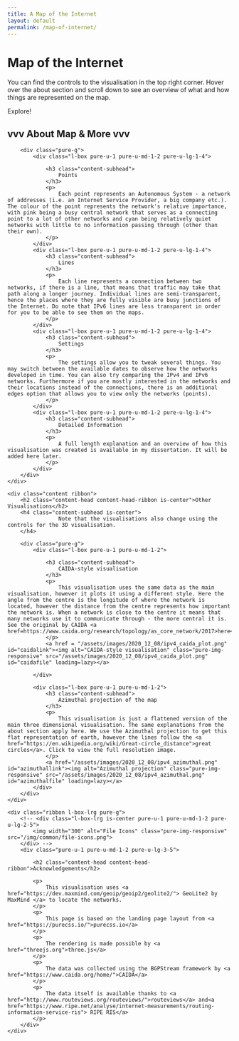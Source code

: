 ```yaml
---
title: A Map of the Internet
layout: default
permalink: /map-of-internet/
---
```




<div class="splash-container" id="container">
	<div class="splash" id="introduction">
		<h1 class="splash-head">Map of the Internet</h1>
		<p class="splash-subhead">
			You can find the controls to the visualisation in the top right corner. Hover over the about section and scroll down to see an overview of what and how things are represented on the map. 
		</p>
		<p>
			<a onclick="removeintro()" class="pure-button pure-button-primary">Explore!</a>
		</p>
	</div>
</div>

<div class="content-wrapper">
	<div class="content brightribbon">
		<h2 class="content-head is-center">vvv About Map & More vvv</h2>

		<div class="pure-g">
			<div class="l-box pure-u-1 pure-u-md-1-2 pure-u-lg-1-4">

				<h3 class="content-subhead">
					Points
				</h3>
				<p>
					Each point represents an Autonomous System - a network of addresses (i.e. an Internet Service Provider, a big company etc.). The colour of the point represents the network's relative importance, with pink being a busy central network that serves as a connecting point to a lot of other networks and cyan being relatively quiet networks with little to no information passing through (other than their own).
				</p>
			</div>
			<div class="l-box pure-u-1 pure-u-md-1-2 pure-u-lg-1-4">
				<h3 class="content-subhead">
					Lines
				</h3>
				<p>
					Each line represents a connection between two networks, if there is a line, that means that traffic may take that path along a longer journey. Individual lines are semi-transparent, hence the places where they are fully visible are busy junctions of the Internet. Do note that IPv6 lines are less transparent in order for you to be able to see them on the maps.
				</p>
			</div>
			<div class="l-box pure-u-1 pure-u-md-1-2 pure-u-lg-1-4">
				<h3 class="content-subhead">
					Settings
				</h3>
				<p>
					The settings allow you to tweak several things. You may switch between the available dates to observe how the networks developed in time. You can also try comparing the IPv4 and IPv6 networks. Furthermore if you are mostly interested in the networks and their locations instead of the connections, there is an additional edges option that allows you to view only the networks (points). 
				</p>
			</div>
			<div class="l-box pure-u-1 pure-u-md-1-2 pure-u-lg-1-4">
				<h3 class="content-subhead">
					Detailed Information
				</h3>
				<p>
					A full length explanation and an overview of how this visualisation was created is available in my dissertation. It will be added here later.
				</p>
			</div>
		</div>
	</div>

	<div class="content ribbon">
		<h2 class="content-head content-head-ribbon is-center">Other Visualisations</h2>
		<h4 class="content-subhead is-center">
					Note that the visualisations also change using the controls for the 3D visualisation.
		</h4>

		<div class="pure-g">
			<div class="l-box pure-u-1 pure-u-md-1-2">

				<h3 class="content-subhead">
					CAIDA-style visualisation
				</h3>
				<p>
					This visualisation uses the same data as the main visualisation, however it plots it using a different style. Here the angle from the centre is the longitude of where the network is located, however the distance from the centre represents how important the network is. When a network is close to the centre it means that many networks use it to communicate through - the more central it is. See the original by CAIDA <a href=https://www.caida.org/research/topology/as_core_network/2017>here</a>. 
				</p>
				<a href = "/assets/images/2020_12_08/ipv4_caida_plot.png" id="caidalink"><img alt="CAIDA-style visualisation" class="pure-img-responsive" src="/assets/images/2020_12_08/ipv4_caida_plot.png" id="caidafile" loading=lazy></a>

			</div>

			<div class="l-box pure-u-1 pure-u-md-1-2">
				<h3 class="content-subhead">
					Azimuthal projection of the map
				</h3>
				<p>
					This visualisation is just a flattened version of the main three dimensional visualisation. The same explanations from the about section apply here. We use the Azimuthal projection to get this flat representation of earth, however the lines follow the <a href="https://en.wikipedia.org/wiki/Great-circle_distance">great circles</a>. Click to view the full resolution image.
				</p>
				<a href="/assets/images/2020_12_08/ipv4_azimuthal.png" id="azimuthallink"><img alt="Azimuthal projection" class="pure-img-responsive" src="/assets/images/2020_12_08/ipv4_azimuthal.png" id="azimuthalfile" loading=lazy></a>
			</div>
		</div>
	</div>

	<div class="ribbon l-box-lrg pure-g">
		<!-- <div class="l-box-lrg is-center pure-u-1 pure-u-md-1-2 pure-u-lg-2-5">
			<img width="300" alt="File Icons" class="pure-img-responsive" src="/img/common/file-icons.png">
		</div> -->
		<div class="pure-u-1 pure-u-md-1-2 pure-u-lg-3-5">

			<h2 class="content-head content-head-ribbon">Acknowledgements</h2>

			<p>
				This visualisation uses <a href="https://dev.maxmind.com/geoip/geoip2/geolite2/"> GeoLite2 by MaxMind </a> to locate the networks. 
			</p>
			<p>
				This page is based on the landing page layout from <a href="https://purecss.io/">purecss.io</a>
			</p>
			<p>
				The rendering is made possible by <a href="threejs.org">three.js</a>
			</p>
			<p> 
				The data was collected using the BGPStream framework by <a href="https://www.caida.org/home/">CAIDA</a>
			</p>
			<p> 
				The data itself is available thanks to <a href="http://www.routeviews.org/routeviews/">routeviews</a> and<a href="https://www.ripe.net/analyse/internet-measurements/routing-information-service-ris"> RIPE RIS</a>
			</p>
		</div>
	</div>
</div>


<script type="module">
	import * as THREE from 'https://unpkg.com/three@0.125.2/build/three.module.js';
	import { OrbitControls } from 'https://unpkg.com/three@0.125.2/examples/jsm/controls/OrbitControls.js';
	import { Stats } from "/assets/js/stats.min.js";
	var container, stats;
	var camera, scene, renderer;
	var group;

	var windowHalfX = window.innerWidth / 2;
	var windowHalfY = window.innerHeight / 2;

	init();
	animate();

	function init() {

		container = document.getElementById( 'container' );

		camera = new THREE.PerspectiveCamera( 60, window.innerWidth / window.innerHeight / 0.87, 1, 2000 );
		camera.position.z = 500;

		scene = new THREE.Scene();

		group = new THREE.Object3D();
		scene.add( group );

		// earth

		var loader = new THREE.TextureLoader();
		var mesh;
		loader.load( '../assets/images/2020_12_08/ipv4_platecarree.jpg', function ( texture ) {

			texture.needsUpdate = true;
			var geometry = new THREE.SphereGeometry( 200, 64, 64 );
			var material = new THREE.MeshBasicMaterial( { map: texture } );
			mesh = new THREE.Mesh( geometry, material );
			group.add( mesh );

		} );


		renderer = new THREE.WebGLRenderer( { antialias: true } );
		renderer.setClearColor( 0x333333 );
		renderer.setSize( window.innerWidth, window.innerHeight * 0.87);
		// renderer.domElement.classList.add('splash');
		container.appendChild( renderer.domElement );

		// controls
		const controls = new OrbitControls( camera, renderer.domElement);
		controls.minDistance = 225;
		controls.maxDistance = 500;
		controls.enablePan = false;



		// Performance overlay
		stats = new Stats();
		stats.domElement.style.position = 'absolute';
		stats.domElement.style.top = '0px';
		container.appendChild( stats.domElement );

		const params = {
			date: '2020_12_08/',
			ipv4: true,
			ipv6: false,
			edges: true,
		};

		//GUI
		const gui = new dat.GUI({autoPlace: false});
		gui.add(params, 'date', { "Dec 2020": '2020_12_08/', "July 2017": '2017_06_06/'} ).name('Date').onChange( changeTexture );
		gui.add(params, 'ipv4').name('IPv4').listen().onChange(function(){changeIPVersion("ipv4")});
		gui.add(params, 'ipv6').name('IPv6').listen().onChange(function(){changeIPVersion("ipv6")});
		gui.add(params, 'edges').name('Edges').onChange( changeTexture );
		gui.domElement.style.position = 'absolute';
		gui.domElement.style.top = '0px';
		gui.domElement.style.right = '0px'
		gui.domElement.style.float = 'right';
		container.appendChild(gui.domElement);

		function changeIPVersion(ver){
			params.ipv4 = false
			params.ipv6 = false
			params[ver] = true
			changeTexture()
		}

		function changeTexture(){
			var ver;
			var filename;
			if (params.ipv6) ver = "ipv6_";
			if (params.ipv4) ver = "ipv4_";
			if (params.edges) {
				filename = "platecarree.jpg";
			} else {
				filename = "platecarree_centroid.png";
			}
			loader.load( ['assets/images/', params.date, ver, filename].join('') , function ( texture ) {
				mesh.material.map = texture;
				mesh.material.needsUpdate = true;
			},
			xhr => {
				//Download Progress
				console.log((xhr.loaded / xhr.total) * 100 + "% loaded");
			} );

			var caidalink = document.getElementById("caidalink").setAttribute("href", ['assets/images/', params.date, ver, "caida_plot.png"].join(''));
			var caidafile = document.getElementById("caidafile").setAttribute("src", ['assets/images/', params.date, ver, "caida_plot.png"].join(''));



			var azimuthallink = document.getElementById("azimuthallink").setAttribute("href", ['assets/images/', params.date, ver, "azimuthal.png"].join(''));
			var azimuthalfile = document.getElementById("azimuthalfile").setAttribute("src", ['assets/images/', params.date, ver, "azimuthal.png"].join(''));


		}

		//

		window.addEventListener( 'resize', onWindowResize, false );

	}

	function onWindowResize() {

		windowHalfX = window.innerWidth / 2;
		windowHalfY = window.innerHeight / 2;

		camera.aspect = window.innerWidth / window.innerHeight / 0.87;
		camera.updateProjectionMatrix();

		renderer.setSize( window.innerWidth, window.innerHeight * 0.87);

	}


	function animate() {

		requestAnimationFrame( animate );

		render()

		stats.update();

	}

	function render() {

		renderer.render( scene, camera );

	}


</script>

<script type="text/javascript">
	function removeintro(){
		var obj = document.getElementById("introduction");
		obj.remove();
	}
</script>

